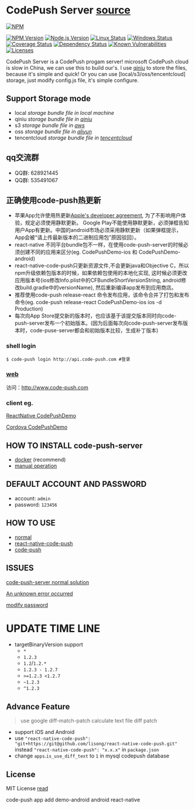 <!--
 * @version: v0.0.1
 * @Author: hailong.chen
 * @Date: 2019-09-05 21:09:01
 * @LastEditors: hailong.chen
 * @LastEditTime: 2019-09-05 21:09:01
 * @Descripttion: 
 -->
# CodePush Server [source](https://github.com/lisong/code-push-server) 

[![NPM](https://nodei.co/npm/code-push-server.svg?downloads=true&downloadRank=true&stars=true)](https://nodei.co/npm/code-push-server/)

[![NPM Version](https://img.shields.io/npm/v/code-push-server.svg)](https://npmjs.org/package/code-push-server)
[![Node.js Version](https://img.shields.io/node/v/code-push-server.svg)](https://nodejs.org/en/download/)
[![Linux Status](https://img.shields.io/travis/lisong/code-push-server/master.svg?label=linux)](https://travis-ci.org/lisong/code-push-server)
[![Windows Status](https://img.shields.io/appveyor/ci/lisong/code-push-server/master.svg?label=windows)](https://ci.appveyor.com/project/lisong/code-push-server)
[![Coverage Status](https://img.shields.io/coveralls/lisong/code-push-server/master.svg)](https://coveralls.io/github/lisong/code-push-server)
[![Dependency Status](https://img.shields.io/david/lisong/code-push-server.svg)](https://david-dm.org/lisong/code-push-server)
[![Known Vulnerabilities](https://snyk.io/test/npm/code-push-server/badge.svg)](https://snyk.io/test/npm/code-push-server)
[![Licenses](https://img.shields.io/npm/l/code-push-server.svg)](https://spdx.org/licenses/MIT)

CodePush Server is a CodePush progam server! microsoft CodePush cloud is slow in China, we can use this to build our's. I use [qiniu](http://www.qiniu.com/) to store the files, because it's simple and quick!  Or you can use [local/s3/oss/tencentcloud] storage, just modify config.js file, it's simple configure.


## Support Storage mode 

- local *storage bundle file in local machine*
- qiniu *storage bundle file in [qiniu](http://www.qiniu.com/)*
- s3 *storage bundle file in [aws](https://aws.amazon.com/)*
- oss *storage bundle file in [aliyun](https://www.aliyun.com/product/oss)*
- tencentcloud *storage bundle file in [tencentcloud](https://cloud.tencent.com/product/cos)*

## qq交流群 

- QQ群: 628921445
- QQ群: 535491067

## 正确使用code-push热更新

- 苹果App允许使用热更新[Apple's developer agreement](https://developer.apple.com/programs/ios/information/iOS_Program_Information_4_3_15.pdf), 为了不影响用户体验，规定必须使用静默更新。 Google Play不能使用静默更新，必须弹框告知用户App有更新。中国的android市场必须采用静默更新（如果弹框提示，App会被“请上传最新版本的二进制应用包”原因驳回）。
- react-native 不同平台bundle包不一样，在使用code-push-server的时候必须创建不同的应用来区分(eg. CodePushDemo-ios 和 CodePushDemo-android)
- react-native-code-push只更新资源文件,不会更新java和Objective C，所以npm升级依赖包版本的时候，如果依赖包使用的本地化实现, 这时候必须更改应用版本号(ios修改Info.plist中的CFBundleShortVersionString, android修改build.gradle中的versionName), 然后重新编译app发布到应用商店。
- 推荐使用code-push release-react 命令发布应用，该命令合并了打包和发布命令(eg. code-push release-react CodePushDemo-ios ios -d Production)
- 每次向App Store提交新的版本时，也应该基于该提交版本同时向code-push-server发布一个初始版本。(因为后面每次向code-push-server发布版本时，code-puse-server都会和初始版本比较，生成补丁版本)


### shell login

```shell
$ code-push login http://api.code-push.com #登录
```

### [web](http://www.code-push.com) 

访问：http://www.code-push.com

### client eg.

[ReactNative CodePushDemo](https://github.com/lisong/code-push-demo-app)

[Cordova CodePushDemo](https://github.com/lisong/code-push-cordova-demo-app)

## HOW TO INSTALL code-push-server

- [docker](https://github.com/lisong/code-push-server/blob/master/docker/README.md) (recommend)
- [manual operation](https://github.com/lisong/code-push-server/blob/master/docs/README.md)

## DEFAULT ACCOUNT AND PASSWORD

- account: `admin`
- password: `123456`

## HOW TO USE

- [normal](https://github.com/lisong/code-push-server/blob/master/docs/react-native-code-push.md)
- [react-native-code-push](https://github.com/Microsoft/react-native-code-push)
- [code-push](https://github.com/Microsoft/code-push)


## ISSUES

[code-push-server normal solution](https://github.com/lisong/code-push-server/issues/135)

[An unknown error occurred](https://github.com/lisong/code-push-server/issues?utf8=%E2%9C%93&q=unknown)

[modify password](https://github.com/lisong/code-push-server/issues/43)


# UPDATE TIME LINE

- targetBinaryVersion support
  - `*` 
  - `1.2.3`
  - `1.2`/`1.2.*`
  - `1.2.3 - 1.2.7`
  - `>=1.2.3 <1.2.7`
  - `~1.2.3`
  - `^1.2.3`


## Advance Feature

> use google diff-match-patch calculate text file diff patch

- support iOS and Android
- use `"react-native-code-push": "git+https://git@github.com/lisong/react-native-code-push.git"` instead `"react-native-code-push": "x.x.x"` in `package.json`
- change `apps`.`is_use_diff_text` to `1` in mysql codepush database

## License
MIT License [read](https://github.com/lisong/code-push-server/blob/master/LICENSE)




code-push app add demo-android android react-native